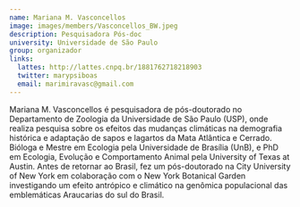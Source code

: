 ```yaml
---
name: Mariana M. Vasconcellos
image: images/members/Vasconcellos_BW.jpeg
description: Pesquisadora Pós-doc
university: Universidade de São Paulo
group: organizador
links:
  lattes: http://lattes.cnpq.br/1881762718218903
  twitter: marypsiboas
  email: marimiravasc@gmail.com
---
```


Mariana M. Vasconcellos é pesquisadora de pós-doutorado no Departamento de Zoologia da Universidade de São Paulo (USP), onde realiza pesquisa sobre os efeitos das mudanças climáticas na demografia histórica e adaptação de sapos e lagartos da Mata Atlântica e Cerrado. Bióloga e Mestre em Ecologia pela Universidade de Brasília (UnB), e PhD em Ecologia, Evolução e Comportamento Animal pela University of Texas at Austin. Antes de retornar ao Brasil, fez um pós-doutorado na City University of New York em colaboração com o New York Botanical Garden investigando um efeito antrópico e climático na genômica populacional das emblemáticas Araucarias do sul do Brasil.